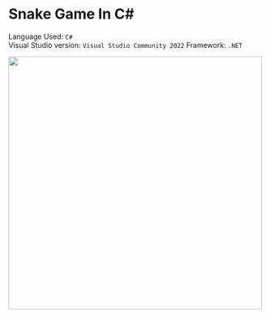 # Snake Game In C#

Language Used: `C#`  
Visual Studio version: `Visual Studio Community 2022`
Framework: `.NET`
  
<img src="https://camo.githubusercontent.com/37d8cc3ab7dd494414b0797f6c6660ff648bedf697e6dfeb1c2a1302f8cc87a1/68747470733a2f2f746865636f646572736361742e66696c65732e776f726470726573732e636f6d2f323032342f30322f323032342d30322d30352d31392d33332d35362e676966" width=500>
